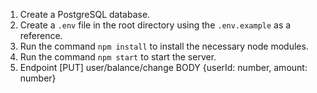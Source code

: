 1. Create a PostgreSQL database.
2. Create a `.env` file in the root directory using the `.env.example` as a reference.
3. Run the command `npm install` to install the necessary node modules.
4. Run the command `npm start` to start the server.
5. Endpoint [PUT] user/balance/change BODY {userId: number, amount: number}
